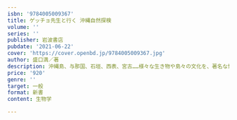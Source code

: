 ```yaml
---
isbn: '9784005009367'
title: ゲッチョ先生と行く 沖縄自然探検
volume: ''
series: ''
publisher: 岩波書店
pubdate: '2021-06-22'
cover: 'https://cover.openbd.jp/9784005009367.jpg'
author: 盛口満／著
description: 沖縄島、与那国、石垣、西表、宮古……様々な生き物や島々の文化を、著名な博物学者がご案内！ 絵多数。
price: '920'
genre: ''
target: 一般
format: 新書
content: 生物学

---
```

